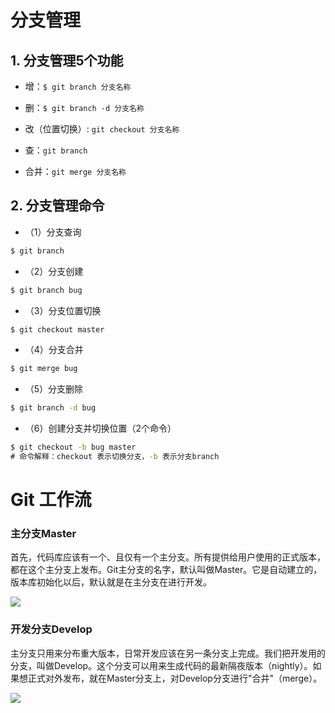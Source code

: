 # 分支管理

## 1. 分支管理5个功能

- 增：`$ git branch 分支名称`
- 删：`$ git branch -d 分支名称 `
- 改（位置切换）: `git checkout 分支名称`
- 查：`git branch`

- 合并：`git merge 分支名称`

## 2. 分支管理命令

- （1）分支查询

```cmd
$ git branch
```

- （2）分支创建

```cmd
$ git branch bug
```

- （3）分支位置切换

```cmd
$ git checkout master
```

- （4）分支合并

```cmd
$ git merge bug
```

- （5）分支删除

```cmd
$ git branch -d bug
```

- （6）创建分支并切换位置（2个命令）

```cmd
$ git checkout -b bug master
# 命令解释：checkout 表示切换分支，-b 表示分支branch
```



# Git 工作流



### 主分支Master

首先，代码库应该有一个、且仅有一个主分支。所有提供给用户使用的正式版本，都在这个主分支上发布。Git主分支的名字，默认叫做Master。它是自动建立的，版本库初始化以后，默认就是在主分支在进行开发。

![](http://www.ruanyifeng.com/blogimg/asset/201207/bg2012070503.png)

### 开发分支Develop

主分支只用来分布重大版本，日常开发应该在另一条分支上完成。我们把开发用的分支，叫做Develop。这个分支可以用来生成代码的最新隔夜版本（nightly）。如果想正式对外发布，就在Master分支上，对Develop分支进行"合并"（merge）。

![](http://www.ruanyifeng.com/blogimg/asset/201207/bg2012070504.png)